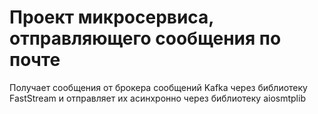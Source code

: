 # Проект микросервиса, отправляющего сообщения по почте
Получает сообщения от брокера сообщений Kafka через библиотеку FastStream и отправляет их асинхронно через библиотеку aiosmtplib